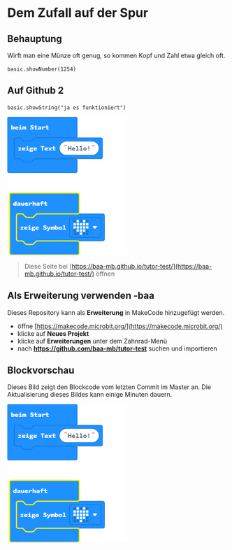 # Dem Zufall auf der Spur
## Behauptung
Wirft man eine Münze oft genug, so kommen Kopf und Zahl etwa gleich oft.  
```blocks
basic.showNumber(1254)
```
## Auf Github 2
```blocks
basic.showString("ja es funktioniert")
```


![Eine gerenderte Ansicht der Blöcke](https://github.com/baa-mb/tutor-test/raw/master/.github/makecode/blocks.png)

> Diese Seite bei [https://baa-mb.github.io/tutor-test/](https://baa-mb.github.io/tutor-test/) öffnen

## Als Erweiterung verwenden -baa

Dieses Repository kann als **Erweiterung** in MakeCode hinzugefügt werden.

* öffne [https://makecode.microbit.org/](https://makecode.microbit.org/)
* klicke auf **Neues Projekt**
* klicke auf **Erweiterungen** unter dem Zahnrad-Menü
* nach **https://github.com/baa-mb/tutor-test** suchen und importieren


## Blockvorschau

Dieses Bild zeigt den Blockcode vom letzten Commit im Master an.
Die Aktualisierung dieses Bildes kann einige Minuten dauern.

![Eine gerenderte Ansicht der Blöcke](https://github.com/baa-mb/tutor-test/raw/master/.github/makecode/blocks.png)
<script>
makeCodeRender(“{{ site.makecode.home_url }}”, “{{ site.github.owner_name }}/{{ site.github.repository_name }}”);
</script>
<!--stackedit_data:
eyJoaXN0b3J5IjpbNTM2OTY2NDg2LDEyNzk1NDc5ODgsLTIwOD
YyNzQxOTAsMTU4NDY3MjQ5NCwtMTc5OTUwMTg4MCw5MDc5MDYx
NTRdfQ==
-->